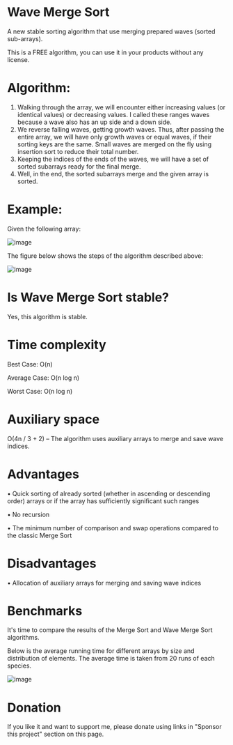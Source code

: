 # Wave Merge Sort
A new stable sorting algorithm that use merging prepared waves (sorted sub-arrays).

This is a FREE algorithm, you can use it in your products without any license.

# Algorithm:

1. Walking through the array, we will encounter either increasing values (or identical values) or decreasing values. I called these ranges waves because a wave also has an up side and a down side.
2. We reverse falling waves, getting growth waves. Thus, after passing the entire array, we will have only growth waves or equal waves, if their sorting keys are the same. Small waves are merged on the fly using insertion sort to reduce their total number.
3. Keeping the indices of the ends of the waves, we will have a set of sorted subarrays ready for the final merge.
4. Well, in the end, the sorted subarrays merge and the given array is sorted.

# Example:
Given the following array:

![image](https://user-images.githubusercontent.com/125959176/233116245-e2058671-9113-4db9-99cc-94f0fcfa6b36.png)

The figure below shows the steps of the algorithm described above:

![image](https://user-images.githubusercontent.com/125959176/233116541-33916648-a772-445d-996e-a6ef0becb49a.png)

# Is Wave Merge Sort stable?

Yes, this algorithm is stable.

# Time complexity

Best Case: O(n)

Average Case: O(n log n)

Worst Case: O(n log n)

# Auxiliary space

O(4n / 3 + 2) – The algorithm uses auxiliary arrays to merge and save wave indices.

# Advantages
• Quick sorting of already sorted (whether in ascending or descending order) arrays or if the array has sufficiently significant such ranges

• No recursion

• The minimum number of comparison and swap operations compared to the classic Merge Sort

# Disadvantages

• Allocation of auxiliary arrays for merging and saving wave indices

# Benchmarks

It's time to compare the results of the Merge Sort and Wave Merge Sort algorithms.

Below is the average running time for different arrays by size and distribution of elements. The average time is taken from 20 runs of each species.

![image](https://user-images.githubusercontent.com/125959176/233118043-13f7451b-a90f-425d-a3cd-b1db797dde26.png)

# Donation

If you like it and want to support me, please donate using links in "Sponsor this project" section on this page.
